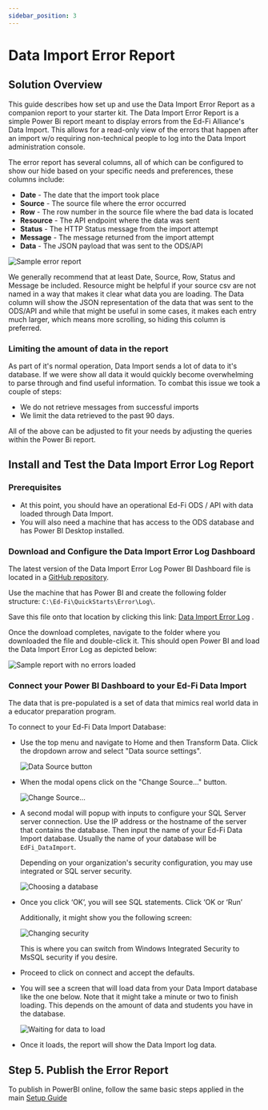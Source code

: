 ```yaml
---
sidebar_position: 3
---
```


# Data Import Error Report

## Solution Overview

This guide describes how set up and use the Data Import Error Report as a companion report to your starter kit. The Data Import Error Report is a simple Power Bi report meant to display errors from the Ed-Fi Alliance's Data Import. This allows for a read-only view of the errors that happen after an import w/o requiring non-technical people to log into the Data Import administration console.

The error report has several columns, all of which can be configured to show our hide based on your specific needs and preferences, these columns include:

* **Date** - The date that the import took place
* **Source** - The source file where the error occurred
* **Row** - The row number in the source file where the bad data is located
* **Resource** - The API endpoint where the data was sent
* **Status** - The HTTP Status message from the import attempt
* **Message** - The message returned from the import attempt
* **Data** - The JSON payload that was sent to the ODS/API

![Sample error report](https://edfidocs.blob.core.windows.net/$web/img/reference/epp-sk/data-import-error-report.png)

We generally recommend that at least Date, Source, Row, Status and Message be included. Resource might be helpful if your source csv are not named in a way that makes it clear what data you are loading. The Data column will show the JSON representation of the data that was sent to the ODS/API and while that might be useful in some cases, it makes each entry much larger, which means more scrolling, so hiding this column is preferred.

### Limiting the amount of data in the report

As part of it's normal operation, Data Import sends a lot of data to it's database. If we were show all data it would quickly become overwhelming to parse through and find useful information. To combat this issue we took a couple of steps:

* We do not retrieve messages from successful imports
* We limit the data retrieved to the past 90 days.

All of the above can be adjusted to fit your needs by adjusting the queries within the Power Bi report.

## Install and Test the Data Import Error Log Report

### Prerequisites

* At this point, you should have an operational Ed-Fi ODS / API with data loaded through Data Import.
* You will also need a machine that has access to the ODS database and has Power BI Desktop installed.

### Download and Configure the Data Import Error Log Dashboard

The latest version of the Data Import Error Log Power BI Dashboard file is located in a [GitHub repository](https://github.com/Ed-Fi-Exchange-OSS/EPP-PowerBI-Report-Starter-Kit/raw/main/Starter%20Kit%20Support/Data%20Import%20Error%20Log%20Report/Data%20Import%20Error%20Log.pbix).

Use the machine that has Power BI and create the following folder structure: `C:\Ed-Fi\QuickStarts\Error\Log\`.

Save this file onto that location by clicking this link: [Data Import Error Log](https://github.com/Ed-Fi-Exchange-OSS/EPP-PowerBI-Report-Starter-Kit/raw/main/Starter%20Kit%20Support/Data%20Import%20Error%20Log%20Report/Data%20Import%20Error%20Log.pbix) .

Once the download completes, navigate to the folder where you downloaded the file and double-click it. This should open Power BI and load the Data Import Error Log as depicted below:

![Sample report with no errors loaded](https://edfidocs.blob.core.windows.net/$web/img/reference/epp-sk/data-import-no-errors.png)

### Connect your Power BI Dashboard to your Ed-Fi Data Import

The data that is pre-populated is a set of data that mimics real world data in a educator preparation program.

To connect to your Ed-Fi Data Import Database:

* Use the top menu and navigate to Home and then Transform Data. Click the dropdown arrow and select "Data source settings".

  ![Data Source button](https://edfidocs.blob.core.windows.net/$web/img/reference/epp-sk/connect-to-ods-1.png)

* When the modal opens click on the "Change Source..." button.

  ![Change Source...](https://edfidocs.blob.core.windows.net/$web/img/reference/epp-sk/connect-to-ods-2.png)

* A second modal will popup with inputs to configure your SQL Server server connection. Use the IP address or the hostname of the server that contains the database. Then input the name of your Ed-Fi Data Import database. Usually the name of your database will be `EdFi_DataImport`.

  Depending on your organization's security configuration, you may use integrated or SQL server security.

  ![Choosing a database](https://edfidocs.blob.core.windows.net/$web/img/reference/epp-sk/connect-to-ods-3.png)

* Once you click ‘OK’, you will see SQL statements. Click ‘OK or ‘Run’

  Additionally, it might show you the following screen:

  ![Changing security](https://edfidocs.blob.core.windows.net/$web/img/reference/epp-sk/connect-to-ods-4.png)

  This is where you can switch from Windows Integrated Security to MsSQL security if you desire.

* Proceed to click on connect and accept the defaults.
* You will see a screen that will load data from your Data Import database like the one below. Note that it might take a minute or two to finish loading. This depends on the amount of data and students you have in the database.

  ![Waiting for data to load](https://edfidocs.blob.core.windows.net/$web/img/reference/epp-sk/loading-data-import-errors-data.png)

* Once it loads, the report will show the Data Import log data.

## Step 5. Publish the Error Report

To publish in PowerBI online, follow the same basic steps applied in the main [Setup Guide](./setup-guide.md#step-5-publish-the-program-diversity-and-persistence-dashboard-and-plan-your-rollout)
